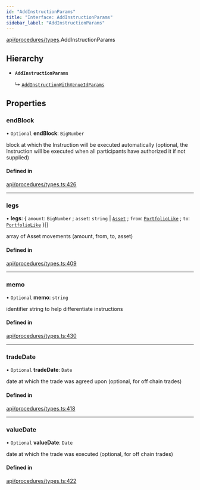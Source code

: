 ```yaml
---
id: "AddInstructionParams"
title: "Interface: AddInstructionParams"
sidebar_label: "AddInstructionParams"
---
```


[api/procedures/types](../../../../../modules/API/Procedures/Types/Types.md).AddInstructionParams

## Hierarchy

- **`AddInstructionParams`**

  ↳ [`AddInstructionWithVenueIdParams`](../AddInstructionWithVenueIdParams/AddInstructionWithVenueIdParams.md)

## Properties

### endBlock

• `Optional` **endBlock**: `BigNumber`

block at which the Instruction will be executed automatically (optional, the Instruction will be executed when all participants have authorized it if not supplied)

#### Defined in

[api/procedures/types.ts:426](https://github.com/PolymeshAssociation/polymesh-sdk/blob/15be87e8/src/api/procedures/types.ts#L426)

___

### legs

• **legs**: { `amount`: `BigNumber` ; `asset`: `string` \| [`Asset`](../../../../../classes/API/Entities/Asset/Asset.md) ; `from`: [`PortfolioLike`](../../../../../modules/Types/Types.md#portfoliolike) ; `to`: [`PortfolioLike`](../../../../../modules/Types/Types.md#portfoliolike)  }[]

array of Asset movements (amount, from, to, asset)

#### Defined in

[api/procedures/types.ts:409](https://github.com/PolymeshAssociation/polymesh-sdk/blob/15be87e8/src/api/procedures/types.ts#L409)

___

### memo

• `Optional` **memo**: `string`

identifier string to help differentiate instructions

#### Defined in

[api/procedures/types.ts:430](https://github.com/PolymeshAssociation/polymesh-sdk/blob/15be87e8/src/api/procedures/types.ts#L430)

___

### tradeDate

• `Optional` **tradeDate**: `Date`

date at which the trade was agreed upon (optional, for off chain trades)

#### Defined in

[api/procedures/types.ts:418](https://github.com/PolymeshAssociation/polymesh-sdk/blob/15be87e8/src/api/procedures/types.ts#L418)

___

### valueDate

• `Optional` **valueDate**: `Date`

date at which the trade was executed (optional, for off chain trades)

#### Defined in

[api/procedures/types.ts:422](https://github.com/PolymeshAssociation/polymesh-sdk/blob/15be87e8/src/api/procedures/types.ts#L422)
